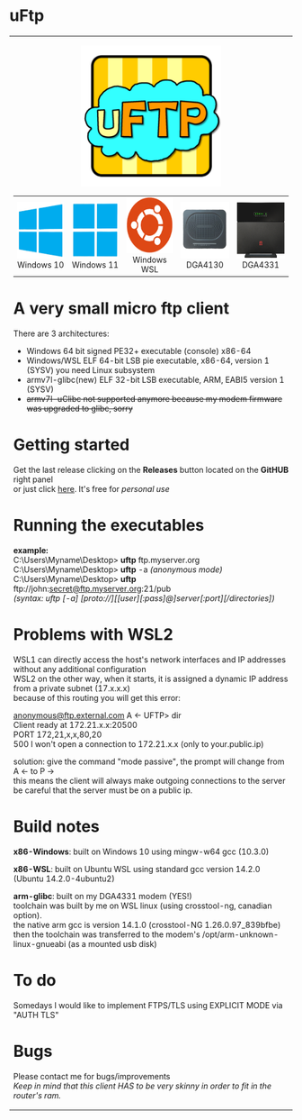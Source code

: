 # uFtp
<TABLE><TR><TD>
<p align="center"><img src="img/uftp.png" alt="uftp-icon" width="250" height="250"></p>

<TABLE BORDER=0>
<TR>
<TD ALIGN=CENTER> <img src="img/win10.png"   alt="w10-icon"     width="100" height="100"><BR>Windows 10<BR></TD>
<TD ALIGN=CENTER> <img src="img/win11.png"   alt="w11-icon"     width="100" height="100"><BR>Windows 11<BR></TD>
<TD ALIGN=CENTER> <img src="img/wsl.png"     alt="wsl-icon"     width="100" height="100"><BR>Windows WSL<BR></TD>
<TD ALIGN=CENTER> <img src="img/DGA4130.png" alt="dga4130-icon" width="100" height="100"><BR>DGA4130<BR></TD>
<TD ALIGN=CENTER> <img src="img/DGA4331.png" alt="dga4331-icon" width="100" height="100"><BR>DGA4331<BR></TD>
</TR>
</TABLE>

# A very small micro ftp client
There are 3 architectures:<BR>
- Windows 64 bit signed PE32+ executable (console) x86-64<BR>
- Windows/WSL ELF 64-bit LSB pie executable, x86-64, version 1 (SYSV) you need Linux subsystem<BR>
- armv7l-glibc(new) ELF 32-bit LSB executable, ARM, EABI5 version 1 (SYSV)<BR>
- ~~armv7l-uClibc not supported anymore because my modem firmware was upgraded to glibc, sorry~~<BR>

# Getting started
Get the last release clicking on the **Releases** button located on the **GitHUB** right panel<BR>
or just click [here](https://github.com/uomoukko/uFtp/releases/). It's free for *personal use*<BR>

# Running the executables
**example:**<BR>
C:\Users\Myname\Desktop> **uftp** ftp.myserver.org<BR>
C:\Users\Myname\Desktop> **uftp** -a *(anonymous mode)*<BR>
C:\Users\Myname\Desktop> **uftp** ftp://john:secret@ftp.myserver.org:21/pub<BR>
*(syntax: uftp [-a] [proto://][[user][:pass]@]server[:port][/directories])*<BR>

# Problems with WSL2
WSL1 can directly access the host's network interfaces and IP addresses without any additional configuration<BR>
WSL2 on the other way, when it starts, it is assigned a dynamic IP address from a private subnet (17.x.x.x)<BR>
because of this routing you will get this error:<BR>

anonymous@ftp.external.com A <- UFTP> dir<BR>
Client ready at 172.21.x.x:20500<BR>
PORT 172,21,x,x,80,20<BR>
500 I won't open a connection to 172.21.x.x (only to your.public.ip)

solution: give the command "mode passive", the prompt will change from A <- to P -><BR>
this means the client will always make outgoing connections to the server<BR>
be careful that the server must be on a public ip.<BR>

# Build notes
**x86-Windows**: built on Windows 10 using mingw-w64 gcc (10.3.0)<BR>

**x86-WSL**: built on Ubuntu WSL using standard gcc version 14.2.0 (Ubuntu 14.2.0-4ubuntu2)<BR>

**arm-glibc**: built on my DGA4331 modem (YES!)<BR>
toolchain was built by me on WSL linux (using crosstool-ng, canadian option).<BR>
the native arm gcc is version 14.1.0 (crosstool-NG 1.26.0.97_839bfbe)<BR>
then the toolchain was transferred to the modem's /opt/arm-unknown-linux-gnueabi (as a mounted usb disk)<BR>

# To do
Somedays I would like to implement FTPS/TLS using EXPLICIT MODE via "AUTH TLS"

# Bugs
Please contact me for bugs/improvements<BR>
*Keep in mind that this client HAS to be very skinny in order to fit in the router's ram.<BR>*
</TD></TR></TD></TABLE>
